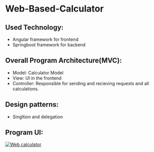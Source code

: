 # Web-Based-Calculator
## Used Technology:
* Angular framework for frontend
* Springboot framework for backend
## Overall Program Architecture(MVC):
- Model: Calculator Model
- View: UI in the frontend
- Controller: Responsible for sending and recieving requests and all calculations.
## Design patterns:
- Singltion and delegation
## Program UI:
[![Web calculator](https://www.linkpicture.com/q/UI.png)](https://www.linkpicture.com/view.php?img=LPic63ee456c7d91b93390751)
